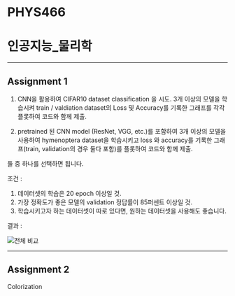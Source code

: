 # PHYS466

# 인공지능_물리학
---
## Assignment 1 

1) CNN을 활용하여 CIFAR10 dataset classification 을 시도. 3개 이상의 모델을 학습시켜 train / valdiation dataset의 Loss 및 Accuracy를 기록한 그래프를 각각 플롯하여 코드와 함께 제출.

2)  pretrained 된 CNN model (ResNet, VGG, etc.)를 포함하여 3개 이상의 모델을 사용하여 hymenoptera dataset을 학습시키고 loss 와 accuracy를 기록한 그래프(train, validation의 경우 둘다 포함)를 플롯하여 코드와 함께 제출. 

둘 중 하나를 선택하면 됩니다.

조건 : 
1) 데이터셋의 학습은 20 epoch 이상일 것.
2) 가장 정확도가 좋은 모델의 validation 정답률이 85퍼센트 이상일 것.
3) 학습시키고자 하는 데이터셋이 따로 있다면, 원하는 데이터셋을 사용해도 좋습니다.

결과 : 

![전체 비교](https://github.com/seunghyun-24/AI_physics/assets/98291947/262ef28d-d5f3-4239-bb03-870d071731db)


---
## Assignment 2

Colorization

